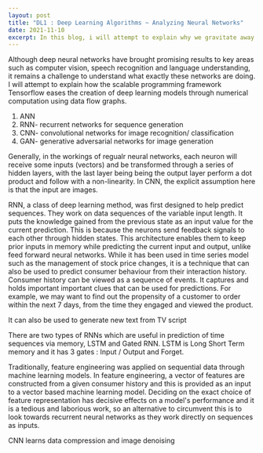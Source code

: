 ```yaml
---
layout: post
title: "DL1 : Deep Learning Algorithms ~ Analyzing Neural Networks"
date: 2021-11-10
excerpt: In this blog, i will attempt to explain why we gravitate away from the traditional machine learning methods and focus on the important type of neural network models that form the basis for most of our pre-trianed models in deep learning. 
---
```

Although deep neural networks have brought promising results to key areas such as computer vision, speech recognition and language understanding, it remains a challenge to understand what exactly these networks are doing. I will attempt to explain how the scalable programming framework Tensorflow eases the creation of deep learning models through numerical computation using data flow graphs. 

1) ANN
2) RNN- recurrent networks for sequence generation
3) CNN- convolutional networks for image recognition/ classification
4) GAN- generative adversarial networks for image generation

Generally, in the workings of regualr neural networks, each neuron will receive some inputs (vectors) and be transformed through a series of hidden layers, with the last layer being being the output layer perform a dot product and follow with a non-linearity. In CNN, the explicit assumption here is that the input are images.

RNN, a class of deep learning method, was first designed to help predict sequences. They work on data sequences of the variable input length. It puts the knowledge gained from the previous state as an input value for the current prediction. This is because the neurons send feedback signals to each other through hidden states. This architecture enables them to keep prior inputs in memory while predicting the current input and output, unlike feed forward neural networks. While it has been used in time series model such as the management of stock price changes, it is a technique that can also be used to predict consumer behaviour from their interaction history. Consumer history can be viewed as a sequence of events. It captures and holds important important clues that can be used for predictions. For example, we may want to find out the propensity of a customer to order within the next 7 days, from the time they engaged and viewed the product.

It can also be used to generate new text from TV script

There are two types of RNNs which are useful in prediction of time sequences via memory, LSTM and Gated RNN. LSTM is Long Short Term memory and it has 3 gates : Input / Output and Forget.

Traditionally, feature engineering was applied on sequential data through machine learning models. In feature engineering, a vector of features are constructed from a given 
consumer history and this is provided as an input to a vector based machine learning model. Deciding on the exact choice of feature representation has decisive effects on a 
model's performance and it is a tedious and laborious work, so an alternative to circumvent this is to look towards recurrent neural networks as they work directly on sequences 
as inputs.

CNN learns data compression and image denoising
